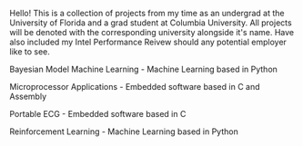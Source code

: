 Hello! This is a collection of projects from my time as an undergrad at the University of Florida and a grad student at Columbia University. All projects will be denoted with the corresponding university alongside it's name. Have also included my Intel Performance Reivew should any potential employer like to see.

Bayesian Model Machine Learning - Machine Learning based in Python

Microprocessor Applications - Embedded software based in C and Assembly

Portable ECG - Embedded software based in C

Reinforcement Learning - Machine Learning based in Python
